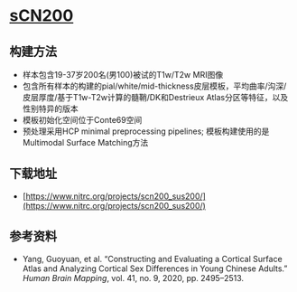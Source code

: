 # [sCN200](https://www.nitrc.org/projects/scn200_sus200/)

## 构建方法

* 样本包含19-37岁200名(男100)被试的T1w/T2w MRI图像
* 包含所有样本的构建的pial/white/mid-thickness皮层模板，平均曲率/沟深/皮层厚度/基于T1w-T2w计算的髓鞘/DK和Destrieux Atlas分区等特征，以及性别特异的版本
* 模板初始化空间位于Conte69空间
* 预处理采用HCP minimal preprocessing pipelines; 模板构建使用的是Multimodal Surface Matching方法

## 下载地址

* [https://www.nitrc.org/projects/scn200_sus200/](https://www.nitrc.org/projects/scn200_sus200/)
## 参考资料

* Yang, Guoyuan, et al. “Constructing and Evaluating a Cortical Surface Atlas and Analyzing Cortical Sex Differences in Young Chinese Adults.” *Human Brain Mapping*, vol. 41, no. 9, 2020, pp. 2495–2513.